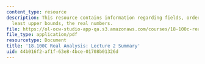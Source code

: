 ```yaml
---
content_type: resource
description: This resource contains information regarding fields, ordered fields,
  least upper bounds, the real numbers.
file: https://ol-ocw-studio-app-qa.s3.amazonaws.com/courses/18-100c-real-analysis-fall-2012/44b016f2af1f63e84bce01708b01326d_MIT18_100CF12_l2sum.pdf
file_type: application/pdf
resourcetype: Document
title: '18.100C Real Analysis: Lecture 2 Summary'
uid: 44b016f2-af1f-63e8-4bce-01708b01326d
---
```

